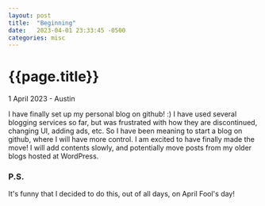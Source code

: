 ```yaml
---
layout: post
title:  "Beginning"
date:   2023-04-01 23:33:45 -0500
categories: misc
---
```

{{page.title}}
===============
<p class="meta">1 April 2023 - Austin</p>

I have finally set up my personal blog on github! :)
I have used several blogging services so far, but was frustrated with how they are discontinued, changing UI, adding ads, etc. 
So I have been meaning to start a blog on github, where I will have more control.
I am excited to have finally made the move! I will add contents slowly, and potentially move posts from my older blogs hosted at WordPress. 

### P.S.
It's funny that I decided to do this, out of all days, on April Fool's day! 

